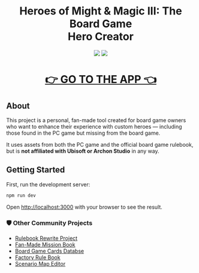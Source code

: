 <div align="center">
  <h1>Heroes of Might & Magic III: The Board Game<br>Hero Creator</h1>

  <p align="center">
    <img src="https://img.shields.io/badge/next.js-000000?style=for-the-badge&logo=nextdotjs&logoColor=white">
    <a href="https://discord.gg/nMbawQkj9R"><img src="https://dcbadge.limes.pink/api/server/nMbawQkj9R"></a>
  </p>
  <h1><a href="https://k-adam.github.io/Homm3_hero_creator">👉 GO TO THE APP 👈</a></h1>
</div>

## About

This project is a personal, fan-made tool created for board game
owners who want to enhance their experience with custom heroes —
including those found in the PC game but missing from the board game.

It uses assets from both the PC game and the official board game
rulebook, but is **not affiliated with Ubisoft or Archon Studio**
in any way.

## Getting Started

First, run the development server:

```bash
npm run dev
```

Open [http://localhost:3000](http://localhost:3000) with your browser to see the result.

### 🛡️ Other Community Projects

- [Rulebook Rewrite Project](https://github.com/Heegu-sama/Homm3BG)
- [Fan-Made Mission Book](https://github.com/qwrtln/Homm3BG-mission-book)
- [Board Game Cards Databse](https://github.com/Mirzipan/Homm3_BG_Database)
- [Factory Rule Book](https://github.com/piotrbruzda/Homm3BG-FactoryRulebook)
- [Scenario Map Editor](https://github.com/zedero/HoMM3Boardgame)
